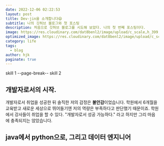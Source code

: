 ```yaml
---
date: 2022-12-06 02:22:53
layout: post
title: Dev-jin을 소개합니다😄
subtitle: 나의 깃허브 블로그와 첫 포스팅
description: 처음으로 깃허브 블로그를 시도해 보았다. 나의 첫 번째 포스팅이다.
image: https://res.cloudinary.com/dat8benl2/image/upload/c_scale,h_399,w_760/v1670295463/post/booting-up-developer-economy-how-tech-startups-are-helping-coders-build-and-test-software-faster_i7wuhz.gif
optimized_image: https://res.cloudinary.com/dat8benl2/image/upload/c_scale,h_399,w_760/v1670295463/post/booting-up-developer-economy-how-tech-startups-are-helping-coders-build-and-test-software-faster_i7wuhz.gif
category: life
tags:
  - blog
author: hjk
paginate: true
---
```

skill 1
--page-break--
skill 2


## 개발자로서의 시작.

개발자로서 취업을 성공한 뒤 솔직한 저의 감정은 **불안감**이었습니다. 학원에서 6개월을 교육받고 새로운 세상으로 뛰어들기엔 저의 역량은 부족하다고 판단했기 때문이죠. 학원에서 강사들이 취업을 할 수 있다. "개발자로서 성공 가능하다." 라고 하지만 그리 마음에 충족되지는 않았습니다.  



## java에서 python으로, 그리고 데이터 엔지니어